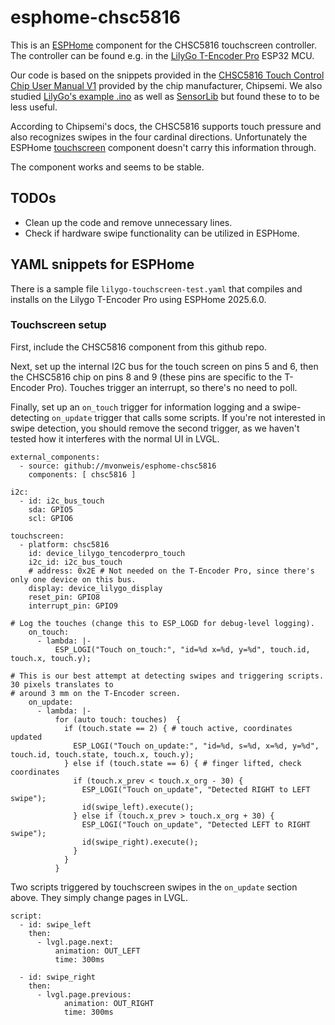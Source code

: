 # esphome-chsc5816

This is an [ESPHome](https://esphome.io/) component for the CHSC5816 touchscreen controller. The controller can be found e.g. in the [LilyGo T-Encoder Pro](https://github.com/Xinyuan-LilyGO/T-Encoder-Pro/tree/arduino-esp32-libs_V3.0.7) ESP32 MCU.

Our code is based on the snippets provided in the [CHSC5816 Touch Control Chip User Manual V1](https://github.com/lewisxhe/SensorLib/blob/master/datasheet/CHSC5816%E8%A7%A6%E6%8E%A7%E8%8A%AF%E7%89%87%E4%BD%BF%E7%94%A8%E8%AF%B4%E6%98%8EV1-20221114.pdf) provided by the chip manufacturer, Chipsemi. We also studied [LilyGo's example .ino](https://github.com/Xinyuan-LilyGO/T-Encoder-Pro/blob/arduino-esp32-libs_V3.0.7/examples/CHSC5816/CHSC5816.ino) as well as [SensorLib](https://www.arduinolibraries.info/libraries/sensor-lib) but found these to to be less useful.

According to Chipsemi's docs, the CHSC5816 supports touch pressure and also recognizes swipes in the four cardinal directions. Unfortunately the ESPHome [touchscreen](https://esphome.io/components/touchscreen/index.html) component doesn't carry this information through.

The component works and seems to be stable.

## TODOs

- Clean up the code and remove unnecessary lines.
- Check if hardware swipe functionality can be utilized in ESPHome.

## YAML snippets for ESPHome

There is a sample file `lilygo-touchscreen-test.yaml` that compiles and installs on the Lilygo T-Encoder Pro using ESPHome 2025.6.0.

### Touchscreen setup

First, include the CHSC5816 component from this github repo.

Next, set up the internal I2C bus for the touch screen on pins 5 and 6, then the CHSC5816 chip on pins 8 and 9 (these pins are specific to the T-Encoder Pro). Touches trigger an interrupt, so there's no need to poll. 

Finally, set up an `on_touch` trigger for information logging and a swipe-detecting `on_update` trigger that calls some scripts. If you're not interested in swipe detection, you should remove the second trigger, as we haven't tested how it interferes with the normal UI in LVGL.

```
external_components:
  - source: github://mvonweis/esphome-chsc5816
    components: [ chsc5816 ]

i2c:
  - id: i2c_bus_touch
    sda: GPIO5
    scl: GPIO6

touchscreen:
  - platform: chsc5816
    id: device_lilygo_tencoderpro_touch
    i2c_id: i2c_bus_touch
    # address: 0x2E # Not needed on the T-Encoder Pro, since there's only one device on this bus.
    display: device_lilygo_display
    reset_pin: GPIO8
    interrupt_pin: GPIO9

# Log the touches (change this to ESP_LOGD for debug-level logging).
    on_touch:
      - lambda: |-
          ESP_LOGI("Touch on_touch:", "id=%d x=%d, y=%d", touch.id, touch.x, touch.y);
          
# This is our best attempt at detecting swipes and triggering scripts. 30 pixels translates to
# around 3 mm on the T-Encoder screen.
    on_update:
      - lambda: |-
          for (auto touch: touches)  {
            if (touch.state == 2) { # touch active, coordinates updated 
              ESP_LOGI("Touch on_update:", "id=%d, s=%d, x=%d, y=%d", touch.id, touch.state, touch.x, touch.y);
            } else if (touch.state == 6) { # finger lifted, check coordinates
              if (touch.x_prev < touch.x_org - 30) {
                ESP_LOGI("Touch on_update", "Detected RIGHT to LEFT swipe");
                id(swipe_left).execute();
              } else if (touch.x_prev > touch.x_org + 30) {
                ESP_LOGI("Touch on_update", "Detected LEFT to RIGHT swipe");
                id(swipe_right).execute();
              }
            }
          }
```

Two scripts triggered by touchscreen swipes in the `on_update` section above. They simply change pages in LVGL.

```
script:
  - id: swipe_left
    then:
      - lvgl.page.next:
          animation: OUT_LEFT
          time: 300ms

  - id: swipe_right
    then:
      - lvgl.page.previous:
            animation: OUT_RIGHT
            time: 300ms
```

